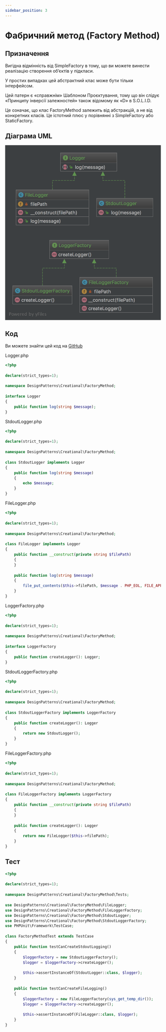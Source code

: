 ```yaml
---
sidebar_position: 3
---
```


# Фабричний метод (Factory Method)

## Призначення

Вигідна відмінність від SimpleFactory в тому, що ви можете винести реалізацію створення об’єктів у підкласи.

У простих випадках цей абстрактний клас може бути тільки інтерфейсом.

Цей патерн є «справжнім» Шаблоном Проєктування, тому що він слідує «Принципу інверсії залежностей» також відомому як «D» в S.O.L.I.D.

Це означає, що клас FactoryMethod залежить від абстракцій, а не від конкретних класів. Це істотний плюс у порівнянні з SimpleFactory або StaticFactory.

## Діаграма UML

![Factory Method UML](./images/factory_method.png)

## Код
Ви можете знайти цей код на [GitHub](https://github.com/PetroOstapuk/DesignPatternsPHP/tree/main/Creational/FactoryMethod)

Logger.php

```php
<?php

declare(strict_types=1);

namespace DesignPatterns\Creational\FactoryMethod;

interface Logger
{
    public function log(string $message);
}
```

StdoutLogger.php

```php
<?php

declare(strict_types=1);

namespace DesignPatterns\Creational\FactoryMethod;

class StdoutLogger implements Logger
{
    public function log(string $message)
    {
        echo $message;
    }
}
```

FileLogger.php

```php
<?php

declare(strict_types=1);

namespace DesignPatterns\Creational\FactoryMethod;

class FileLogger implements Logger
{
    public function __construct(private string $filePath)
    {
    }

    public function log(string $message)
    {
        file_put_contents($this->filePath, $message . PHP_EOL, FILE_APPEND);
    }
}
```

LoggerFactory.php

```php
<?php

declare(strict_types=1);

namespace DesignPatterns\Creational\FactoryMethod;

interface LoggerFactory
{
    public function createLogger(): Logger;
}

```

StdoutLoggerFactory.php

```php
<?php

declare(strict_types=1);

namespace DesignPatterns\Creational\FactoryMethod;

class StdoutLoggerFactory implements LoggerFactory
{
    public function createLogger(): Logger
    {
        return new StdoutLogger();
    }
}
```

FileLoggerFactory.php

```php
<?php

declare(strict_types=1);

namespace DesignPatterns\Creational\FactoryMethod;

class FileLoggerFactory implements LoggerFactory
{
    public function __construct(private string $filePath)
    {
    }

    public function createLogger(): Logger
    {
        return new FileLogger($this->filePath);
    }
}
```

## Тест

```php
<?php

declare(strict_types=1);

namespace DesignPatterns\Creational\FactoryMethod\Tests;

use DesignPatterns\Creational\FactoryMethod\FileLogger;
use DesignPatterns\Creational\FactoryMethod\FileLoggerFactory;
use DesignPatterns\Creational\FactoryMethod\StdoutLogger;
use DesignPatterns\Creational\FactoryMethod\StdoutLoggerFactory;
use PHPUnit\Framework\TestCase;

class FactoryMethodTest extends TestCase
{
    public function testCanCreateStdoutLogging()
    {
        $loggerFactory = new StdoutLoggerFactory();
        $logger = $loggerFactory->createLogger();

        $this->assertInstanceOf(StdoutLogger::class, $logger);
    }

    public function testCanCreateFileLogging()
    {
        $loggerFactory = new FileLoggerFactory(sys_get_temp_dir());
        $logger = $loggerFactory->createLogger();

        $this->assertInstanceOf(FileLogger::class, $logger);
    }
}
```